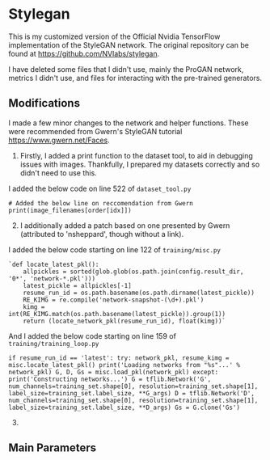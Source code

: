 # Stylegan
This is my customized version of the Official Nvidia TensorFlow implementation of the StyleGAN network. The original repository can be found at https://github.com/NVlabs/stylegan.

I have deleted some files that I didn't use, mainly the ProGAN network, metrics I didn't use, and files for interacting with the pre-trained generators.

## Modifications
I made a few minor changes to the network and helper functions.
These were recommended from Gwern's StyleGAN tutorial https://www.gwern.net/Faces.

1. Firstly, I added a print function to the dataset tool, to aid in debugging issues with images. Thankfully, I prepared my datasets correctly and so didn't need to use this.

  I added the below code on line 522 of `dataset_tool.py`

  `# Added the below line on reccomendation from Gwern
    print(image_filenames[order[idx]])`

2. I additionally added a patch based on one presented by Gwern (attributed to 'nsheppard', though without a link).

  I added the below code starting on line 122 of `training/misc.py`

    `def locate_latest_pkl():
        allpickles = sorted(glob.glob(os.path.join(config.result_dir, '0*', 'network-*.pkl')))
        latest_pickle = allpickles[-1]
        resume_run_id = os.path.basename(os.path.dirname(latest_pickle))
        RE_KIMG = re.compile('network-snapshot-(\d+).pkl')
        kimg = int(RE_KIMG.match(os.path.basename(latest_pickle)).group(1))
        return (locate_network_pkl(resume_run_id), float(kimg))`

  And I added the below code starting on line 159 of `training/training_loop.py`

  `if resume_run_id == 'latest':
      try:
          network_pkl, resume_kimg = misc.locate_latest_pkl()
          print('Loading networks from "%s"...' % network_pkl)
          G, D, Gs = misc.load_pkl(network_pkl)
      except:
          print('Constructing networks...')
          G = tflib.Network('G', num_channels=training_set.shape[0], resolution=training_set.shape[1], label_size=training_set.label_size, **G_args)
          D = tflib.Network('D', num_channels=training_set.shape[0], resolution=training_set.shape[1], label_size=training_set.label_size, **D_args)
          Gs = G.clone('Gs')`

3.





## Main Parameters
